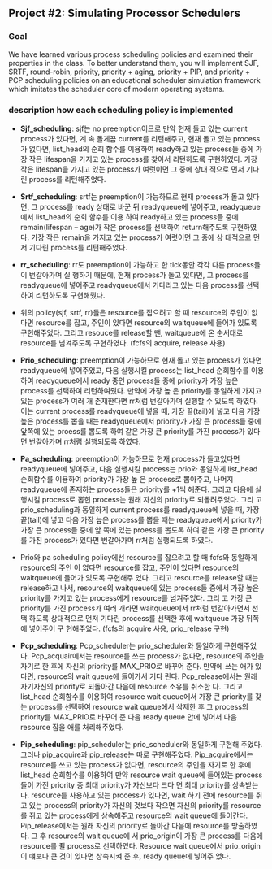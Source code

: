 ## Project #2: Simulating Processor Schedulers

### Goal

We have learned various process scheduling policies and examined their properties in the class.
To better understand them, you will implement SJF, SRTF, round-robin, priority, priority + aging, priority + PIP, and priority + PCP scheduling policies on an educational scheduler simulation framework which imitates the scheduler core of modern operating systems.


### description how each scheduling policy is implemented
	
- **Sjf_scheduling**: sjf는 no preemption이므로 만약 현재 돌고 있는 current process가 있다면, 계
속 돌게끔 current를 리턴해주고, 현재 돌고 있는 process가 없다면, list_head의 순회 함수를
이용하여 ready하고 있는 process들 중에 가장 작은 lifespan을 가지고 있는 process를 찾아서
리턴하도록 구현하였다. 가장 작은 lifespan을 가지고 있는 process가 여럿이면 그 중에 상대
적으로 먼저 기다린 process를 리턴해주었다.
	
- **Srtf_scheduling**: srtf는 preemption이 가능하므로 현재 process가 돌고 있다면, 그 process를
ready 상태로 바꾼 뒤 readyqueue에 넣어주고, readyqueue에서 list_head의 순회 함수를 이용
하여 ready하고 있는 process들 중에 remain(lifespan – age)가 작은 process를 선택하여
return해주도록 구현하였다. 가장 작은 remain을 가지고 있는 process가 여럿이면 그 중에 상
대적으로 먼저 기다린 process를 리턴해주었다.
	
- **rr_scheduling**: rr도 preemption이 가능하고 한 tick동안 각각 다른 process들이 번갈아가며 실
행하기 때문에, 현재 process가 돌고 있다면, 그 process를 readyqueue에 넣어주고
readyqueue에서 기다리고 있는 다음 process를 선택하여 리턴하도록 구현해줬다.
	
- 위의 policy(sjf, srtf, rr)들은 resource를 잡으려고 할 때 resource의 주인이 없다면 resource를
잡고, 주인이 있다면 resource의 waitqueue에 들어가 있도록 구현해주었다. 그리고 resouce를
release할 땐, waitqueue에 온 순서대로 resource를 넘겨주도록 구현하였다. (fcfs의 acquire, 
release 사용)
	
- **Prio_scheduling**: preemption이 가능하므로 현재 돌고 있는 process가 있다면 readyqueue에
넣어주었고, 다음 실행시킬 process는 list_head 순회함수를 이용하여 readyqueue에서 ready 
중인 process들 중에 priority가 가장 높은 process를 선택하여 리턴하여줬다. 만약에 가장 높
은 priority를 동일하게 가지고 있는 process가 여러 개 존재한다면 rr처럼 번갈아가며 실행할
수 있도록 하였다. 이는 current process를 readyqueue에 넣을 때, 가장 끝(tail)에 넣고 다음
가장 높은 process를 뽑을 때는 readyqueue에서 priority가 가장 큰 process들 중에 앞쪽에
있는 proess를 뽑도록 하여 같은 가장 큰 priority를 가진 process가 있다면 번갈아가며 rr처럼
실행되도록 하였다.
	
- **Pa_scheduling**: preemption이 가능하므로 현재 process가 돌고있다면 readyqueue에 넣어주고,
다음 실행시킬 process는 prio와 동일하게 list_head 순회함수를 이용하여 priority가 가장 높
은 process로 뽑아주고, 나머지 readyqueue에 존재하는 process들은 priority를 +1씩 해준다.
그리고 다음에 실행시킬 process로 뽑힌 process는 원래 자신의 priority로 되돌려주었다. 그리
고 prio_scheduling과 동일하게 current process를 readyqueue에 넣을 때, 가장 끝(tail)에 넣고
다음 가장 높은 process를 뽑을 때는 readyqueue에서 priority가 가장 큰 process들 중에 앞
쪽에 있는 proess를 뽑도록 하여 같은 가장 큰 priority를 가진 process가 있다면 번갈아가며
rr처럼 실행되도록 하였다.
	
- Prio와 pa scheduling policy에선 resource를 잡으려고 할 때 fcfs와 동일하게 resource의 주인
이 없다면 resource를 잡고, 주인이 있다면 resource의 waitqueue에 들어가 있도록 구현해주
었다. 그리고 resource를 release할 때는 release하고 나서, resource의 waitqueue에 있는
process들 중에서 가장 높은 priority를 가지고 있는 process에게 resource를 넘겨주었다. 그리
고 가장 큰 priority를 가진 process가 여러 개라면 waitqueue에서 rr처럼 번갈아가면서 선택
하도록 상대적으로 먼저 기다린 process를 선택한 후에 waitqueue 가장 뒤쪽에 넣어주어 구
현해주었다. (fcfs의 acquire 사용, prio_release 구현)
	
- **Pcp_scheduling**: Pcp_scheduler는 prio_scheduler와 동일하게 구현해주었다. Pcp_acquair에서는
resource를 쓰는 process가 없다면, resource의 주인을 자기로 한 후에 자신의 priority를
MAX_PRIO로 바꾸어 준다. 만약에 쓰는 애가 있다면, resource의 wait queue에 들어가서 기다
린다. Pcp_release에서는 원래 자기자신의 priority로 되돌아간 다음에 resource 소유를 취소한
다. 그리고 list_head 순회함수를 이용하여 resource wait queue에서 가장 큰 priority를 갖는
process를 선택하여 resource wait queue에서 삭제한 후 그 process의 priority를 MAX_PRIO로
바꾸어 준 다음 ready queue 안에 넣어서 다음 resource 잡을 애를 처리해주었다.
	
- **Pip_scheduling**: pip_scheduler는 prio_scheduler와 동일하게 구현해 주었다. 그러나
pip_acquire과 pip_release는 따로 구현해주었다. Pip_acquire에서는 resource를 쓰고 있는
process가 없다면, resource의 주인을 자기로 한 후에 list_head 순회함수를 이용하여 만약
resource wait queue에 들어있는 process들이 가진 priority 중 최대 priority가 자신보다 크다
면 최대 priority를 상속받는다. resource를 사용하고 있는 process가 있다면, wait 하기 전에
resource를 쥐고 있는 process의 priority가 자신의 것보다 작으면 자신의 priority를 resource
를 쥐고 있는 process에게 상속해주고 resource의 wait queue에 들어간다. Pip_release에서는
원래 자신의 priority로 돌아간 다음에 resource를 방출하였다. 그 후 resource의 wait queue에
서 prio_origin이 가장 큰 process를 다음에 resource를 쥘 process로 선택하였다. Resource 
wait queue에서 prio_origin이 얘보다 큰 것이 있다면 상속시켜 준 후, ready queue에 넣어주
었다.
